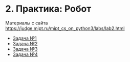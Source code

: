 # 2. Практика: Робот

Материалы с сайта https://judge.mipt.ru/mipt_cs_on_python3/labs/lab2.html

- [Задача №1](task_1.py)  
- [Задача №2](task_2.py)  
- [Задача №3](task_3.py)  
- [Задача №4](task_4.py)  
